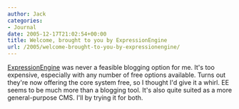 ```yaml
---
author: Jack
categories:
- Journal
date: 2005-12-17T21:02:54+00:00
title: Welcome, brought to you by ExpressionEngine
url: /2005/welcome-brought-to-you-by-expressionengine/
---
```


[ExpressionEngine][1] was never a feasible blogging option for me. It's too expensive, especially with any number of free options available. Turns out they're now offering the core system free, so I thought I'd give it a whirl. EE seems to be much more than a blogging tool. It's also quite suited as a more general-purpose CMS. I'll by trying it for both.

 [1]: http://www.pmachine.com/ "ExpressionEngine"